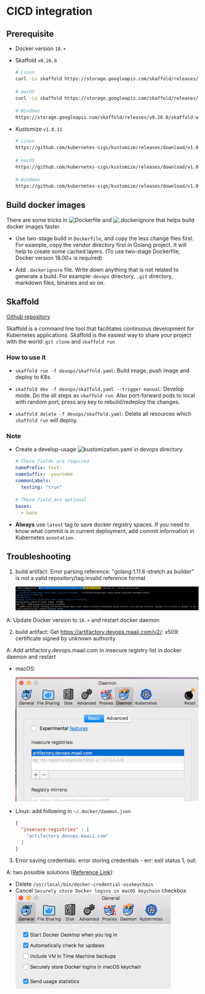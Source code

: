 # CICD integration

## Prerequisite

* Docker version `18.+`
* Skaffold `v0.26.0`

  ```bash
  # Linux
  curl -Lo skaffold https://storage.googleapis.com/skaffold/releases/v0.26.0/skaffold-linux-amd64 && chmod +x skaffold && sudo mv skaffold /usr/local/bin

  # macOS
  curl -Lo skaffold https://storage.googleapis.com/skaffold/releases/v0.26.0/skaffold-darwin-amd64 && chmod +x skaffold && sudo mv skaffold /usr/local/bin

  # Windows
  https://storage.googleapis.com/skaffold/releases/v0.26.0/skaffold-windows-amd64.exe
  ```

* Kustomize `v1.0.11`

  ```bash
  # Linux
  https://github.com/kubernetes-sigs/kustomize/releases/download/v1.0.11/kustomize_1.0.11_linux_amd64

  # macOS
  https://github.com/kubernetes-sigs/kustomize/releases/download/v1.0.11/kustomize_1.0.11_darwin_amd64

  # Windows
  https://github.com/kubernetes-sigs/kustomize/releases/download/v1.0.11/kustomize_1.0.11_windows_amd64.exe
  ```

## Build docker images

  There are some tricks in ![Dockerfile](Dockerfile) and ![.dockerignore](../.dockerignore) that helps build docker images faster.

* Use two-stage build in `Dockerfile`, and copy the less change files first. For example, copy the vendor directory first in Golang project. It will help to create some cached layers. (To use two-stage Dockerfile, Docker version 18.00+ is required)

* Add `.dockerignore` file. Write down anything that is not related to generate a build. For example: `devops` directory, `.git` directory, markdown files, binaries and so on.


## Skaffold

[Github repository](https://github.com/GooglecontainerTools/skaffold)

Skaffold is a command line tool that facilitates continuous development for Kubernetes applications. Skaffold is the easiest way to share your project with the world: `git clone` and `skaffold run`

### How to use it

* `skaffold run -f devops/skaffold.yaml`: Build image, push image and deploy to K8s.

* `skaffold dev -f devops/skaffold.yaml --trigger manual`: Develop mode. Do the all steps as `skaffold run`. Also port-forward pods to local with random port, press any key to rebuild/redeploy the changes.

* `skaffold delete -f devops/skaffold.yaml`: Delete all resources which `skaffold run` will deploy.

### Note

* Create a develop-usage ![kustomization.yaml](kustomization.yaml) in devops directory.

  ```yaml
  # These fields are required
  namePrefix: test-
  nameSuffix: -yourname
  commonLabels:
    testing: "true"

  # These field are optional
  bases:
    - base
  ```

* **Always** use `latest` tag to save docker registry spaces. If you need to know what commit is in current deployment, add commit information in Kubernetes `annotation`.

## Troubleshooting

1. build artifact: Error parsing reference: "golang:1.11.6-stretch as builder" is not a valid repository/tag:invalid reference format

    ![sample](../img/docker_version_issue01.jpg)

A: Update Docker version to `18.+` and restart docker daemon

2. build artifact: Get https://artifactory.devops.maaii.com/v2/: x509: certificate signed by unknown authority

A: Add artifactory.devops.maaii.com in insecure registry list in docker daemon and restart

* macOS:

  ![sample](../img/cert_issue02.png)

* Linux: add following in `~/.docker/daemon.json`

  ```json
  {
    "insecure-registries" : [
      "artifactory.devops.maaii.com"
    ]
  }
  ```

3. Error saving credentials: error storing credentials - err: exit status 1, out:

A: two possible solutions ([Reference Link](https://github.com/docker/for-mac/issues/2295)):

  * Delete `/usr/local/bin/docker-credential-osxkeychain`
  * Cancel `Securely store Docker logins in macOS keychain` checkbox
    ![sample](../img/cert_issue03.png)